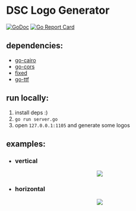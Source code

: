 # DSC Logo Generator 

[![GoDoc](https://godoc.org/github.com/baraa-almasri/dsc_logo_generator?status.png)](https://godoc.org/github.com/baraa-almasri/dsc_logo_generator) [![Go Report Card](https://goreportcard.com/badge/github.com/baraa-almasri/dsc_logo_generator)](https://goreportcard.com/report/github.com/baraa-almasri/dsc_logo_generator)

## dependencies:
- [go-cairo](https://github.com/ungerik/go-cairo)
- [go-cors](https://github.com/rs/cors)
- [fixed](https://godoc.org/golang.org/x/image/math/fixed)
- [go-ttf](https://godoc.org/github.com/golang/freetype/truetype)

## run locally:
1. install deps :)
2. `go run server.go`
3. open `127.0.0.1:1105` and generate some logos

## examples:
- ### vertical
<p align="center">
<img src="https://github.com/baraa-almasri/dsc_logo_generator/blob/main/res/example.png" >
</p>

- ### horizontal
<p align="center">
<img src="https://github.com/baraa-almasri/dsc_logo_generator/blob/main/res/example_horizontal.png" >
</p>